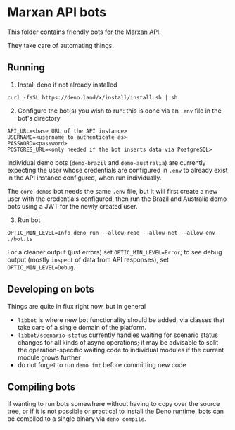 # Marxan API bots

This folder contains friendly bots for the Marxan API.

They take care of automating things.

## Running

1. Install deno if not already installed

`curl -fsSL https://deno.land/x/install/install.sh | sh`

2. Configure the bot(s) you wish to run: this is done via an `.env` file in the
   bot's directory

```
API_URL=<base URL of the API instance>
USERNAME=<username to authenticate as>
PASSWORD=<password>
POSTGRES_URL=<only needed if the bot inserts data via PostgreSQL>
```

Individual demo bots (`demo-brazil` and `demo-australia`) are currently
expecting the user whose credentials are configured in `.env` to already exist
in the API instance configured, when run individually.

The `core-demos` bot needs the same `.env` file, but it will first create a new
user with the credentials configured, then run the Brazil and Australia demo
bots using a JWT for the newly created user.

3. Run bot

`OPTIC_MIN_LEVEL=Info deno run --allow-read --allow-net --allow-env ./bot.ts`

For a cleaner output (just errors) set `OPTIC_MIN_LEVEL=Error`; to see debug
output (mostly `inspect` of data from API responses), set
`OPTIC_MIN_LEVEL=Debug`.

## Developing on bots

Things are quite in flux right now, but in general

* `libbot` is where new bot functionality should be added, via classes that take
  care of a single domain of the platform.
* `libbot/scenario-status` currently handles waiting for scenario status changes
  for all kinds of async operations; it may be advisable to split the
  operation-specific waiting code to individual modules if the current module
  grows further
* do not forget to run `deno fmt` before committing new code

## Compiling bots

If wanting to run bots somewhere without having to copy over the source tree,
or if it is not possible or practical to install the Deno runtime, bots can
be compiled to a single binary via `deno compile`.

